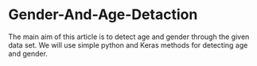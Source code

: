 # Gender-And-Age-Detaction
The main aim of this article is to detect age and gender through the given data set. We will use simple python and Keras methods for detecting age and gender.
